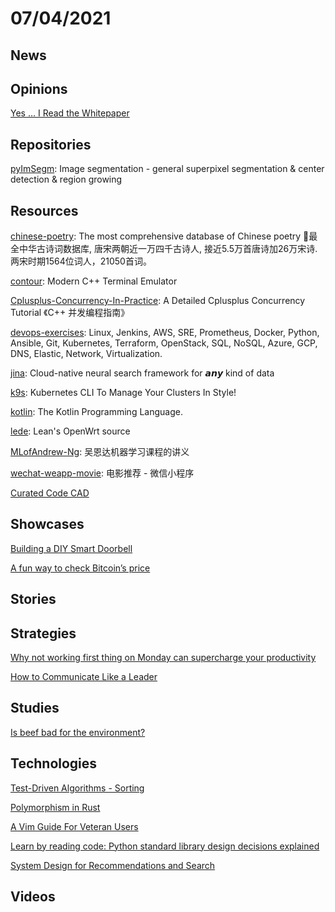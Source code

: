 # 07/04/2021

## News


## Opinions
[Yes … I Read the Whitepaper](https://cryptohayes.medium.com/yes-i-read-the-whitepaper-59cfa2ea9c2c)

## Repositories
[pyImSegm](https://github.com/Borda/pyImSegm): Image segmentation - general superpixel segmentation & center detection & region growing

## Resources
[chinese-poetry](https://github.com/chinese-poetry/chinese-poetry): The most comprehensive database of Chinese poetry 🧶最全中华古诗词数据库, 唐宋两朝近一万四千古诗人, 接近5.5万首唐诗加26万宋诗. 两宋时期1564位词人，21050首词。

[contour](https://github.com/christianparpart/contour): Modern C++ Terminal Emulator

[Cplusplus-Concurrency-In-Practice](https://github.com/forhappy/Cplusplus-Concurrency-In-Practice): A Detailed Cplusplus Concurrency Tutorial 《C++ 并发编程指南》

[devops-exercises](https://github.com/bregman-arie/devops-exercises): Linux, Jenkins, AWS, SRE, Prometheus, Docker, Python, Ansible, Git, Kubernetes, Terraform, OpenStack, SQL, NoSQL, Azure, GCP, DNS, Elastic, Network, Virtualization.

[jina](https://github.com/jina-ai/jina): Cloud-native neural search framework for 𝙖𝙣𝙮 kind of data

[k9s](https://github.com/derailed/k9s): Kubernetes CLI To Manage Your Clusters In Style!

[kotlin](https://github.com/JetBrains/kotlin): The Kotlin Programming Language.

[lede](https://github.com/coolsnowwolf/lede): Lean's OpenWrt source

[MLofAndrew-Ng](https://github.com/TheisTrue/MLofAndrew-Ng): 吴恩达机器学习课程的讲义

[wechat-weapp-movie](https://github.com/sesine/wechat-weapp-movie): 电影推荐 - 微信小程序

[Curated Code CAD](https://learn.cadhub.xyz/blog/curated-code-cad/)

## Showcases
[Building a DIY Smart Doorbell](https://buzzert.net/posts/2021-05-09-doorbell)

[A fun way to check Bitcoin’s price](https://bitcointemp.com/)

## Stories

## Strategies
[Why not working first thing on Monday can supercharge your productivity](https://www.fastcompany.com/90649946/why-not-working-first-thing-on-monday-can-supercharge-your-productivity)

[How to Communicate Like a Leader](https://product.hubspot.com/blog/how-to-communicate-like-a-leader)

## Studies
[Is beef bad for the environment?](http://justinmares.com/is-beef-bad-for-the-environment-%F0%9F%90%84-%F0%9F%92%A8/)

## Technologies
[Test-Driven Algorithms - Sorting](https://alabeduarte.com/test-driven-algorithms/sorting/)

[Polymorphism in Rust](https://oswalt.dev/2021/06/polymorphism-in-rust/)

[A Vim Guide For Veteran Users](https://thevaluable.dev/vim-veteran/)

[Learn by reading code: Python standard library design decisions explained](https://death.andgravity.com/stdlib)

[System Design for Recommendations and Search](https://eugeneyan.com/writing/system-design-for-discovery/)

## Videos

